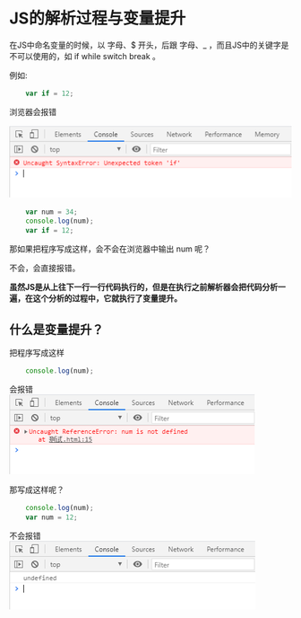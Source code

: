 # JS的解析过程与变量提升
在JS中命名变量的时候，以 字母、$ 开头，后跟 字母、_ ，而且JS中的关键字是不可以使用的，如 if while switch break 。  

例如:
```javascript
    var if = 12;
```
浏览器会报错  

![image](../images/13/if.png)

```javascript
    var num = 34;
    console.log(num);
    var if = 12;
```
那如果把程序写成这样，会不会在浏览器中输出 num 呢？

不会，会直接报错。

**虽然JS是从上往下一行一行代码执行的，但是在执行之前解析器会把代码分析一遍，在这个分析的过程中，它就执行了变量提升。**

## 什么是变量提升？

把程序写成这样
```javascript
    console.log(num);
```
会报错  
![image](../images/13/notdefined.png)

那写成这样呢？  
```javascript
    console.log(num);
    var num = 12;
```
不会报错  
![images](../images/13/undefined.png)